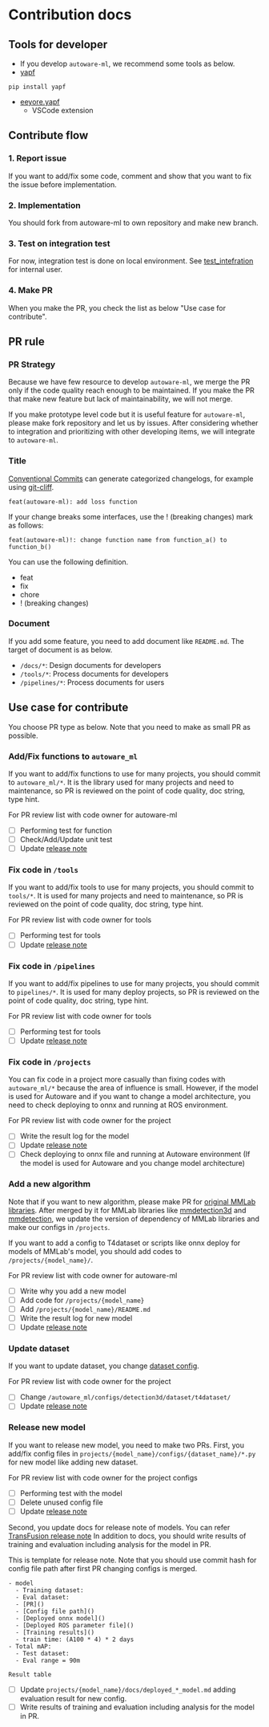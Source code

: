 # Contribution docs
## Tools for developer

- If you develop `autoware-ml`, we recommend some tools as below.
- [yapf](https://github.com/google/yapf)

```
pip install yapf
```

- [eeyore.yapf](https://marketplace.visualstudio.com/items?itemName=eeyore.yapf)
  - VSCode extension

## Contribute flow
### 1. Report issue

If you want to add/fix some code, comment and show that you want to fix the issue before implementation.

### 2. Implementation

You should fork from autoware-ml to own repository and make new branch.

### 3. Test on integration test

For now, integration test is done on local environment.
See [test_intefration](/tools/test_intefration) for internal user.

### 4. Make PR

When you make the PR, you check the list as below "Use case for contribute".

## PR rule
### PR Strategy

Because we have few resource to develop `autoware-ml`, we merge the PR only if the code quality reach enough to be maintained.
If you make the PR that make new feature but lack of maintainability, we will not merge.

If you make prototype level code but it is useful feature for `autoware-ml`, please make fork repository and let us by issues.
After considering whether to integration and prioritizing with other developing items, we will integrate to `autoware-ml`.

### Title

[Conventional Commits](https://www.conventionalcommits.org/en/v1.0.0/) can generate categorized changelogs, for example using [git-cliff](https://github.com/orhun/git-cliff).

```
feat(autoware-ml): add loss function
```

If your change breaks some interfaces, use the ! (breaking changes) mark as follows:

```
feat(autoware-ml)!: change function name from function_a() to function_b()
```

You can use the following definition.

- feat
- fix
- chore
- ! (breaking changes)

### Document

If you add some feature, you need to add document like `README.md`.
The target of document is as below.

- `/docs/*`: Design documents for developers
- `/tools/*`: Process documents for developers
- `/pipelines/*`: Process documents for users

## Use case for contribute

You choose PR type as below.
Note that you need to make as small PR as possible.

### Add/Fix functions to `autoware_ml`

If you want to add/fix functions to use for many projects, you should commit to `autoware_ml/*`.
It is the library used for many projects and need to maintenance, so PR is reviewed on the point of code quality, doc string, type hint.

For PR review list with code owner for autoware-ml
- [ ] Performing test for function
- [ ] Check/Add/Update unit test
- [ ] Update [release note](/docs/operation/release_note.md)

### Fix code in `/tools`

If you want to add/fix tools to use for many projects, you should commit to `tools/*`.
It is used for many projects and need to maintenance, so PR is reviewed on the point of code quality, doc string, type hint.

For PR review list with code owner for tools
- [ ] Performing test for tools
- [ ] Update [release note](/docs/operation/release_note.md)

### Fix code in `/pipelines`

If you want to add/fix pipelines to use for many projects, you should commit to `pipelines/*`.
It is used for many deploy projects, so PR is reviewed on the point of code quality, doc string, type hint.

For PR review list with code owner for tools
- [ ] Performing test for tools
- [ ] Update [release note](/docs/operation/release_note.md)

### Fix code in `/projects`

You can fix code in a project more casually than fixing codes with `autoware_ml/*` because the area of ​​influence is small.
However, if the model is used for Autoware and if you want to change a model architecture, you need to check deploying to onnx and running at ROS environment.

For PR review list with code owner for the project
- [ ] Write the result log for the model
- [ ] Update [release note](/docs/operation/release_note.md)
- [ ] Check deploying to onnx file and running at Autoware environment (If the model is used for Autoware and you change model architecture)

### Add a new algorithm

Note that if you want to new algorithm, please make PR for [original MMLab libraries](https://github.com/open-mmlab).
After merged by it for MMLab libraries like [mmdetection3d](https://github.com/open-mmlab/mmdetection3d) and [mmdetection](https://github.com/open-mmlab/mmdetection), we update the version of dependency of MMLab libraries and make our configs in `/projects`.

If you want to add a config to T4dataset or scripts like onnx deploy for models of MMLab's model, you should add codes to `/projects/{model_name}/`.

For PR review list with code owner for autoware-ml

- [ ] Write why you add a new model
- [ ] Add code for `/projects/{model_name}`
- [ ] Add `/projects/{model_name}/README.md`
- [ ] Write the result log for new model
- [ ] Update [release note](/docs/operation/release_note.md)

### Update dataset

If you want to update dataset, you change [dataset config](/autoware_ml/configs/detection3d/dataset/t4dataset/).

For PR review list with code owner for the project

- [ ] Change `/autoware_ml/configs/detection3d/dataset/t4dataset/`
- [ ] Update [release note](/docs/operation/release_note.md)

### Release new model

If you want to release new model, you need to make two PRs.
First, you add/fix config files in `projects/{model_name}/configs/{dataset_name}/*.py` for new model like adding new dataset.

For PR review list with code owner for the project configs
- [ ] Performing test with the model
- [ ] Delete unused config file
- [ ] Update [release note](/docs/operation/release_note.md)

Second, you update docs for release note of models.
You can refer [TransFusion release note](/projects/TransFusion/docs/deployed_xx1_model.md)
In addition to docs, you should write results of training and evaluation including analysis for the model in PR.

This is template for release note.
Note that you should use commit hash for config file path after first PR changing configs is merged.

```
- model
  - Training dataset: 
  - Eval dataset: 
  - [PR]()
  - [Config file path]()
  - [Deployed onnx model]()
  - [Deployed ROS parameter file]()
  - [Training results]()
  - train time: (A100 * 4) * 2 days
- Total mAP: 
  - Test dataset: 
  - Eval range = 90m

Result table
```

- [ ] Update `projects/{model_name}/docs/deployed_*_model.md` adding evaluation result for new config.
- [ ] Write results of training and evaluation including analysis for the model in PR.
